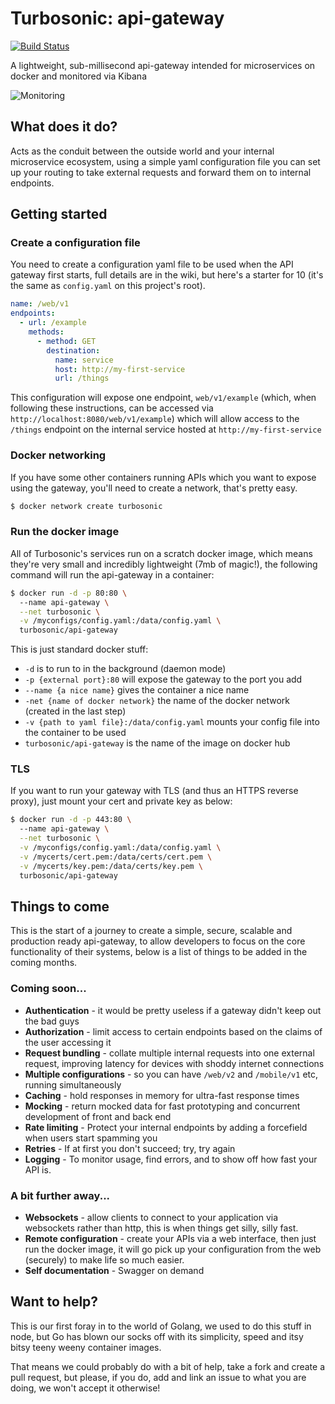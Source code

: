 # Turbosonic: api-gateway
[![Build Status](https://api.travis-ci.org/turbosonic/api-gateway.svg?branch=master)](https://travis-ci.org/turbosonic/api-gateway)

A lightweight, sub-millisecond api-gateway intended for microservices on docker and monitored via Kibana

![Monitoring](https://preview.ibb.co/iDxz4b/Pasted_image_at_2017_11_30_03_45_PM.png)

## What does it do?
Acts as the conduit between the outside world and your internal microservice ecosystem, using a simple yaml configuration file you can set up your routing to take external requests and forward them on to internal endpoints.

## Getting started
### Create a configuration file
You need to create a configuration yaml file to be used when the API gateway first starts, full details are in the wiki, but here's a starter for 10 (it's the same as `config.yaml` on this project's root).

```yaml
name: /web/v1 
endpoints:
  - url: /example
    methods:
      - method: GET
        destination:
          name: service
          host: http://my-first-service
          url: /things
```

This configuration will expose one endpoint, `web/v1/example` (which, when following these instructions, can be accessed via `http://localhost:8080/web/v1/example`) which will allow access to the `/things` endpoint on the internal service hosted at `http://my-first-service`
### Docker networking
If you have some other containers running APIs which you want to expose using the gateway, you'll need to create a network, that's pretty easy.
```bash
$ docker network create turbosonic
```

### Run the docker image
All of Turbosonic's services run on a scratch docker image, which means they're very small and incredibly lightweight (7mb of magic!), the following command will run the api-gateway in a container:
```bash
$ docker run -d -p 80:80 \ 
  --name api-gateway \
  --net turbosonic \
  -v /myconfigs/config.yaml:/data/config.yaml \
  turbosonic/api-gateway
```
This is just standard docker stuff:
* `-d` is to run to in the background (daemon mode)
* `-p {external port}:80` will expose the gateway to the port you add
* `--name {a nice name}` gives the container a nice name
* `-net {name of docker network}` the name of the docker network (created in the last step)
* `-v {path to yaml file}:/data/config.yaml` mounts your config file into the container to be used
* `turbosonic/api-gateway` is the name of the image on docker hub

### TLS
If you want to run your gateway with TLS (and thus an HTTPS reverse proxy), just mount your cert and private key as below:
```bash
$ docker run -d -p 443:80 \ 
  --name api-gateway \
  --net turbosonic \
  -v /myconfigs/config.yaml:/data/config.yaml \
  -v /mycerts/cert.pem:/data/certs/cert.pem \
  -v /mycerts/key.pem:/data/certs/key.pem \
  turbosonic/api-gateway
```

## Things to come
This is the start of a journey to create a simple, secure, scalable and production ready api-gateway, to allow developers to focus on the core functionality of their systems, below is a list of things to be added in the coming months.

### Coming soon...

* **Authentication** - it would be pretty useless if a gateway didn't keep out the bad guys
* **Authorization**  - limit access to certain endpoints based on the claims of the user accessing it
* **Request bundling** - collate multiple internal requests into one external request, improving latency for devices with shoddy internet connections
* **Multiple configurations** - so you can have `/web/v2` and `/mobile/v1` etc, running simultaneously
* **Caching** - hold responses in memory for ultra-fast response times
* **Mocking** - return mocked data for fast prototyping and concurrent development of front and back end
* **Rate limiting** - Protect your internal endpoints by adding a forcefield when users start spamming you
* **Retries** - If at first you don't succeed; try, try again
* **Logging** - To monitor usage, find errors, and to show off how fast your API is.

### A bit further away...
* **Websockets** - allow clients to connect to your application via websockets rather than http, this is when things get silly, silly fast.
* **Remote configuration** - create your APIs via a web interface, then just run the docker image, it will go pick up your configuration from the web (securely) to make life so much easier.
* **Self documentation** - Swagger on demand

## Want to help?
This is our first foray in to the world of Golang, we used to do this stuff in node, but Go has blown our socks off with its simplicity, speed and itsy bitsy teeny weeny container images.

That means we could probably do with a bit of help, take a fork and create a pull request, but please, if you do, add and link an issue to what you are doing, we won't accept it otherwise!
